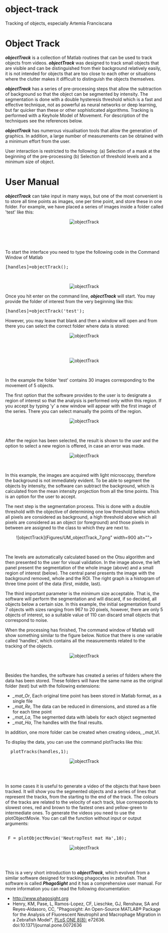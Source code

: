 # object-track
Tracking of objects, especially Artemia Franciscana

<h1>Object Track</h1>
  <!--introduction-->
  
  
 <p><b><i>objectTrack</i></b> is a collection of Matlab routines that can be used to track objects from videos. <b><i>objectTrack</i></b> was designed to track small objects that are visible and can be distinguished from their background relatively easily, it is not intended for objects that are too close to each other or situations where the clutter makes it difficult to distinguish the objects themselves.</p> 
 <!--/introduction--> 
 <p><b><i>objectTrack</i></b> has a series of pre-processing steps that allow the subtraction of background so that the object can be segmented by intensity. The segmentation is done with a double hysteresis threshold which is a fast and effective technique, not as powerful as neural networks or deep learning, but far quicker than these or other sophisticated algorithms. Tracking is performed with a Keyhole Model of Movement. For description of the techniques see the references below.</p> 
  
 <p><b><i>objectTrack</i></b> has numerous visualisation tools that allow the generation of graphics. In addition, a large number of measurements can be obtained with a minimum effort from the user.</p> 
  
 <p>User interaction is restricted to the following:     (a) Selection of a mask at the beginning of the pre-processing     (b) Selection of threshold levels and a minimum size of object.</p> 
 
  
  <h1>User Manual</h1>
  
 
 <p> <b><i>objectTrack</i></b> can take input in many ways, but one of the most convenient is to store all time points as images, one per time point, and store these in one folder. For example, we have placed a series of images inside a folder called 'test' like this:</p> 
 
<center>
 
 ![objectTrack](Figures/UM_objectTrack_1.png)
 
<br>
</center>
<br>
<br>  
 
 <p>To start the interface you need to type the following code in the Command Window of Matlab </p> 
 

  <pre class="codeinput">[handles]=objectTrack();
</pre>
<br>  
<center>
 
 ![objectTrack](Figures/UM_objectTrack_2.png) 
<br>
</center>
 
 <p>Once you hit enter on the command line, <b><i>objectTrack</i></b> will start. You may provide the folder of interest from the very beginning like this:</p> 
 
  <pre class="codeinput">[handles]=objectTrack('test');
</pre>


 
 <p>However, you may leave that blank and then a window will open and from there you can select the correct folder where data is stored: </p> 
 
<center>
 
 ![objectTrack](Figures/UM_objectTrack_3.png) 

 </center><br>
 <br>
<center>
 
 ![objectTrack](Figures/UM_objectTrack_4.png) 

 </center><br>
 
 <p>In the example the folder 'test' contains 30 images corresponding to the movement of 5 objects. 

 
 <p>The first option that the software provides to the user is to designate a region of interest so that the analysis is performed only within this region. If you accept by typing 'y' a new window will appear with the first image of the series. There you can select manually the points of the region.</p> 
 
<center>
 
 ![objectTrack](Figures/UM_objectTrack_5.png) 

 </center><br>
 
 
 <p>After the region has been selected, the result is shown to the user and the option to select a new region is offered, in case an error was made.</p> 
 
<center>
 
 ![objectTrack](Figures/UM_objectTrack_6.png) 

 </center><br>
 
 <p>In this example, the images are acquired with light microscopy, therefore the background is not immediately evident. To be able to segment the objects by intensity, the software can subtract the background, which is calculated from the mean intensity projection from all the time points. This is an option for the user to accept. </p> 
 
 
 <p>The next step is the segmentation process. This is done with a double threshold with the objective of determining one low threshold below which all pixels are considered as background, a high threshold above which all pixels are considered as an object (or foreground) and those pixels in between are assigned to the class to which they are next to.</p> 
 
<center>
 
 ![objectTrack](Figures/UM_objectTrack_7.png" width=900  alt="">
 </center><br>
 
 <p>The levels are automatically calculated based on the Otsu algorithm and then presented to the user for visual validation. In the image above, the left panel present the segmentation of the whole image (above) and a small region of interest (below). The central panel presents the image with the background removed, whole and the ROI. The right graph is a histogram of three time point of the data (first, middle, last).</p> 
 
 
 <p>The third important parameter is the minimum size acceptable. That is, the software will perform the segmentation and will discard, if so decided, all objects below a certain size. In this example, the initial segmentation found 7 objects with sizes ranging from 967 to 20 pixels, however, there are only 5 objects of interest, so a suitable value of 110 can discard small objects that correspond to noise.
</p> 
 
 
 <p>
When the processing has finished, The command window of Matlab will show something similar to the figure below. Notice that there is one variable called 'handles', which contains all the measurements related to the tracking of the objects.</p> 
 
<center>
 
 ![objectTrack](Figures/UM_objectTrack_8.png) 

 </center><br>
 
  
 <p>Besides the handles, the software has created a series of folders where the data has been stored. These folders will have the same name as the original folder (test) but with the following extensions: 
<ul>
 <li><i>_mat_Or</i>, Each  original time point has been stored in Matlab format, as a single file
<li><i>_mat_Re</i>, The data can be reduced in dimensions, and stored as a file for each time point
<li><i>_mat_La</i>, The segmented data with labels for each object segmented
<li><i>_mat_Ha</i>, The handles with the final results.
</ul>
 
 <p>In addition, one more folder can be created when creating videos, <i>_mat_Vi</i>. 
 <p>

 
 <p> To display the data, you can use the command plotTracks like this:</p> 
 
  <pre class="codeinput">
  plotTracks(handles,1);
</pre>

<center>
 
 ![objectTrack](Figures/UM_objectTrack_9.png) 

 </center><br>

<br>  
 
 <p> In some cases it is useful to generate a video of the objects that have been tracked. It will show you the segmented objects and a series of lines that represent the tracks, from the starting to the end of the track. The colours of the tracks are related to the velocity of each track, blue corresponds to slowest ones, red and brown to the fastest ones and yellow-green to intermediate ones. To generate the videos you need to use the plotObjectMovie. You can call the function without input or output arguments: </p> 
 


  <pre class="codeinput">

 F = plotObjectMovie('NeutropTest_mat_Ha',10);
</pre>

<center>
 
 ![objectTrack](Figures/objectsTracked.gif) 

 </center><br>
<br>

 

 

 
 <p>This is a very short introduction to <b><i>objectTrack</i></b>, which evolved from a similar software designed for tracking phagocytes in zebrafish. That software is called <b><i>PhagoSight</b></i> and it has a comprehensive user manual. For more information you can read the following documentation: </p> 
 

<ul>
 <li><a href="http://www.phagosight.org">http://www.phagosight.org</a>
 <li>
 Henry, KM, Pase, L, Ramos-Lopez, CF, Lieschke, GJ, Renshaw, SA and Reyes-Aldasoro, CC, "Phagosight: An Open-Source MATLAB® Package for the Analysis of Fluorescent Neutrophil and Macrophage Migration in a Zebrafish Model",
<a href="http://journals.plos.org/plosone/article?id=10.1371/journal.pone.0072636">
  PLoS ONE 8(8):</a> e72636. doi:10.1371/journal.pone.0072636 
</ul>

